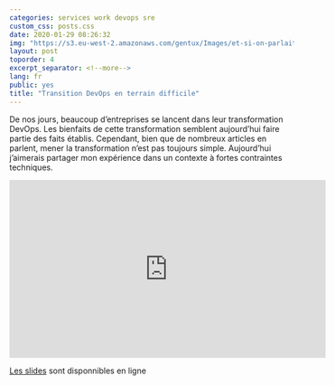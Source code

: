 ```yaml
---
categories: services work devops sre
custom_css: posts.css
date: 2020-01-29 08:26:32
img: "https://s3.eu-west-2.amazonaws.com/gentux/Images/et-si-on-parlait-devops.jpg"
layout: post
toporder: 4
excerpt_separator: <!--more-->
lang: fr
public: yes
title: "Transition DevOps en terrain difficile"
---
```


De nos jours, beaucoup d’entreprises se lancent dans leur transformation
DevOps. Les bienfaits de cette transformation semblent aujourd’hui faire partie
des faits établis. Cependant, bien que de nombreux articles en parlent, mener
la transformation n’est pas toujours simple. Aujourd’hui j’aimerais partager
mon expérience dans un contexte à fortes contraintes techniques.

<!--more-->

<iframe width="560" height="315" src="https://www.youtube.com/embed/q9VV4rfGFXE" frameborder="0" allow="accelerometer; autoplay; encrypted-media; gyroscope; picture-in-picture" allowfullscreen></iframe>

[Les
slides](https://slides.com/gentux/transformation-devops-quelles-realites#/)
sont disponnibles en ligne

